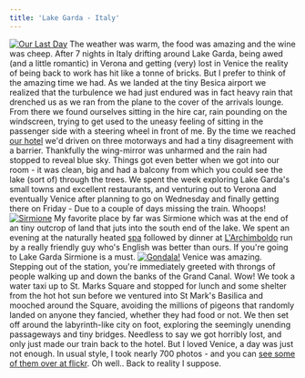 ```yaml
---
title: 'Lake Garda - Italy'
---
```

[![Our Last Day](http://farm3.static.flickr.com/2170/1586607502_e2810d053f.jpg)](http://www.flickr.com/photos/roobottom/1586607502/ "Photo Sharing") The weather was warm, the food was amazing and the wine was cheep. After 7 nights in Italy drifting around Lake Garda, being awed (and a little romantic) in Verona and getting (very) lost in Venice the reality of being back to work has hit like a tonne of bricks. But I prefer to think of the amazing time we had. As we landed at the tiny Besica airport we realized that the turbulence we had just endured was in fact heavy rain that drenched us as we ran from the plane to the cover of the arrivals lounge. From there we found ourselves sitting in the hire car, rain pounding on the windscreen, trying to get used to the uneasy feeling of sitting in the passenger side with a steering wheel in front of me. By the time we reached [our hotel](http://www.mistralhotels.it/admiral.htm) we'd driven on three motorways and had a tiny disagreement with a barrier. Thankfully the wing-mirror was unharmed and the rain had stopped to reveal blue sky. Things got even better when we got into our room - it was clean, big and had a balcony from which you could see the lake (sort of) through the trees. We spent the week exploring Lake Garda's small towns and excellent restaurants, and venturing out to Verona and eventually Venice after planning to go on Wednesday and finally getting there on Friday - Due to a couple of days missing the train. Whoops! [![Sirmione](http://farm3.static.flickr.com/2276/1586170404_e54cb4a351.jpg)](http://www.flickr.com/photos/roobottom/1586170404/ "Photo Sharing") My favorite place by far was Sirmione which was at the end of an tiny outcrop of land that juts into the south end of the lake. We spent an evening at the naturally heated [spa](http://www.termedisirmione.it/tds/en/homepage.html) followed by dinner at [L'Archimboldo](http://www.ristorantearcimboldo.com/) run by a really friendly guy who's English was better than ours. If you're going to Lake Garda Sirmione is a must. [![Gondala!](http://farm3.static.flickr.com/2050/1585611537_9ad22cb628.jpg)](http://www.flickr.com/photos/roobottom/1585611537/ "Photo Sharing") Venice was amazing. Stepping out of the station, you're immediately greeted with throngs of people walking up and down the banks of the Grand Canal. Wow! We took a water taxi up to St. Marks Square and stopped for lunch and some shelter from the hot hot sun before we ventured into St Mark's Basilica and mooched around the Square, avoiding the millions of pigeons that randomly landed on anyone they fancied, whether they had food or not. We then set off around the labyrinth-like city on foot, exploring the seemingly unending passageways and tiny bridges. Needless to say we got horribly lost, and only just made our train back to the hotel. But I loved Venice, a day was just not enough. In usual style, I took nearly 700 photos - and you can [see some of them over at flickr](http://www.flickr.com/photos/roobottom/sets/72157602449502521/). Oh well.. Back to reality I suppose.